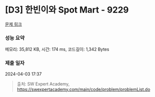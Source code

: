 # [D3] 한빈이와 Spot Mart - 9229 

[문제 링크](https://swexpertacademy.com/main/code/problem/problemDetail.do?contestProbId=AW8Wj7cqbY0DFAXN) 

### 성능 요약

메모리: 35,812 KB, 시간: 174 ms, 코드길이: 1,342 Bytes

### 제출 일자

2024-04-03 17:37



> 출처: SW Expert Academy, https://swexpertacademy.com/main/code/problem/problemList.do
